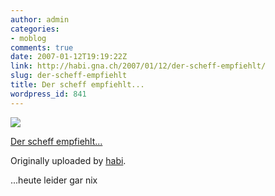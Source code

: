 ```yaml
---
author: admin
categories:
- moblog
comments: true
date: 2007-01-12T19:19:22Z
link: http://habi.gna.ch/2007/01/12/der-scheff-empfiehlt/
slug: der-scheff-empfiehlt
title: Der scheff empfiehlt...
wordpress_id: 841
---
```


[![](http://farm1.static.flickr.com/131/355091063_9e6c90b784_m.jpg)](http://www.flickr.com/photos/habi/355091063/)
   

 
  [Der scheff empfiehlt...](http://www.flickr.com/photos/habi/355091063/)
    

  Originally uploaded by [habi](http://www.flickr.com/people/habi/).
 



...heute leider gar nix
  

